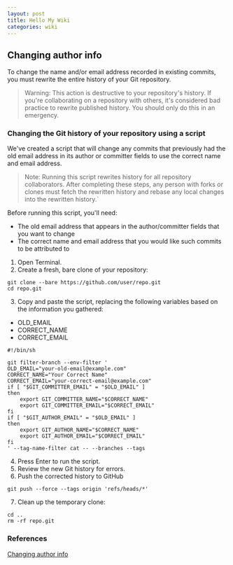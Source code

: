 ```yaml
---
layout: post
title: Hello My Wiki
categories: wiki
---
```


## Changing author info
To change the name and/or email address recorded in existing commits, you must rewrite the entire history of your Git repository.

> Warning: This action is destructive to your repository's history. If you're collaborating on a repository with others, it's considered bad practice to rewrite published history. You should only do this in an emergency.

### Changing the Git history of your repository using a script
We've created a script that will change any commits that previously had the old email address in its author or committer fields to use the correct name and email address.

> Note: Running this script rewrites history for all repository collaborators. After completing these steps, any person with forks or clones must fetch the rewritten history and rebase any local changes into the rewritten history.`

Before running this script, you'll need:

- The old email address that appears in the author/committer fields that you want to change
- The correct name and email address that you would like such commits to be attributed to

1. Open Terminal.
2. Create a fresh, bare clone of your repository:
```
git clone --bare https://github.com/user/repo.git
cd repo.git
```
3. Copy and paste the script, replacing the following variables based on the information you gathered:

- OLD_EMAIL
- CORRECT_NAME
- CORRECT_EMAIL

```
#!/bin/sh

git filter-branch --env-filter '
OLD_EMAIL="your-old-email@example.com"
CORRECT_NAME="Your Correct Name"
CORRECT_EMAIL="your-correct-email@example.com"
if [ "$GIT_COMMITTER_EMAIL" = "$OLD_EMAIL" ]
then
    export GIT_COMMITTER_NAME="$CORRECT_NAME"
    export GIT_COMMITTER_EMAIL="$CORRECT_EMAIL"
fi
if [ "$GIT_AUTHOR_EMAIL" = "$OLD_EMAIL" ]
then
    export GIT_AUTHOR_NAME="$CORRECT_NAME"
    export GIT_AUTHOR_EMAIL="$CORRECT_EMAIL"
fi
' --tag-name-filter cat -- --branches --tags
```

<script src="https://gist.github.com/octocat/0831f3fbd83ac4d46451.js"></script>

4. Press Enter to run the script.
5. Review the new Git history for errors.
6. Push the corrected history to GitHub

```
git push --force --tags origin 'refs/heads/*'
```
7. Clean up the temporary clone:

```
cd ..
rm -rf repo.git
```

### References
[Changing author info](https://help.github.com/articles/changing-author-info/)
